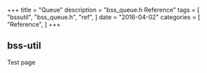 +++
title = "Queue"
description = "bss_queue.h Reference"
tags = [
    "bssutil",
    "bss_queue.h",
    "ref",
]
date = "2016-04-02"
categories = [
    "Reference",
]
+++

## bss-util

Test page